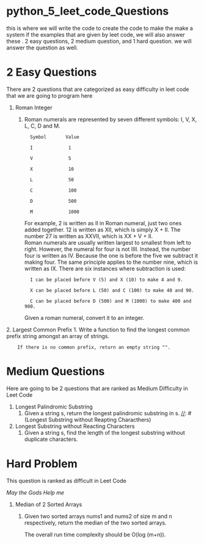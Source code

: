 # python_5_leet_code_Questions
this is where we will write the code to create the code to make the make a system if the examples that are given by leet code, we will also answer these . 2 easy questions, 2 medium question, and 1 hard question. we will answer the question as well.

# 2 Easy Questions
There are 2 questions that are categorized as easy difficulty in leet code that we are going to program here

[//]: # (roman integer)
1. Roman Integer
   1. Roman numerals are represented by seven different symbols: I, V, X, L, C, D and M.

            Symbol       Value

            I             1

            V             5

            X             10

            L             50

            C             100

            D             500
        
            M             1000

        For example, 2 is written as II in Roman numeral, just two ones added together. 12 is written as XII, which is simply X + II. The number 27 is written as XXVII, which is XX + V + II. 
        <br>
        Roman numerals are usually written largest to smallest from left to right. However, the numeral for four is not IIII. Instead, the number four is written as IV. Because the one is before the five we subtract it making four. The same principle applies to the number nine, which is written as IX. There are six instances where subtraction is used:

            I can be placed before V (5) and X (10) to make 4 and 9. 

            X can be placed before L (50) and C (100) to make 40 and 90. 

            C can be placed before D (500) and M (1000) to make 400 and 900.

        Given a roman numeral, convert it to an integer.

[//]: # (Largest Common Prefix)
2. Largest Common Prefix
    1. Write a function to find the longest common prefix string amongst an array of strings.

        If there is no common prefix, return an empty string "".

# Medium Questions
Here are going to be 2 questions that are ranked as Medium Difficulty in Leet Code

[//]: # (Add 2 Numbers)
1. Longest Palindromic Substring
   1. Given a string s, return the longest palindromic substring in s.
[//]: # (Longest Substring without Reapting Characthers)
2. Longest Substring without Reacting Characters
   1. Given a string s, find the length of the longest substring without duplicate characters.

[//]: # (Hard problem)
# Hard Problem
This question is ranked as difficult in Leet Code 

<em>May the Gods Help me</em>
1. Median of 2 Sorted Arrays
   1. Given two sorted arrays nums1 and nums2 of size m and n respectively, return the median of the two sorted arrays.

        The overall run time complexity should be O(log (m+n)).


